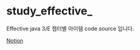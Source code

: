 # study_effective_
Effective java 3/E 챕터별 아이템 code source 입니다.

<div><a href = "https://www.notion.so/Effective-Java-282235a03d724751bf17efbe02c02af8"> Notion </a></div>
